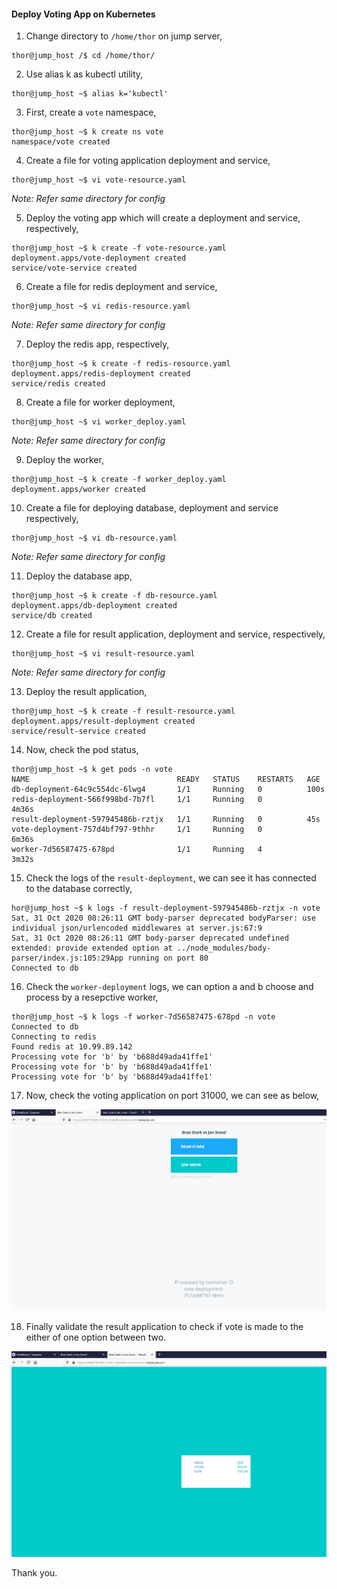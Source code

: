 #### Deploy Voting App on Kubernetes

1. Change directory to `/home/thor` on jump server,

```
thor@jump_host /$ cd /home/thor/
```

2. Use alias k as kubectl utility,

```
thor@jump_host ~$ alias k='kubectl'
```

3. First, create a `vote` namespace,

```
thor@jump_host ~$ k create ns vote
namespace/vote created
```

4. Create a file for voting application deployment and service,

```
thor@jump_host ~$ vi vote-resource.yaml
```
*Note: Refer same directory for config*

5. Deploy the voting app which will create a  deployment and service, respectively,


```
thor@jump_host ~$ k create -f vote-resource.yaml
deployment.apps/vote-deployment created
service/vote-service created
```

6. Create a file for redis deployment and service,

```
thor@jump_host ~$ vi redis-resource.yaml
```
*Note: Refer same directory for config*

7. Deploy the redis app, respectively,

```
thor@jump_host ~$ k create -f redis-resource.yaml
deployment.apps/redis-deployment created
service/redis created
```

8. Create a file for worker deployment,

```
thor@jump_host ~$ vi worker_deploy.yaml
```
*Note: Refer same directory for config*

9. Deploy the worker,

```
thor@jump_host ~$ k create -f worker_deploy.yaml
deployment.apps/worker created
```

10. Create a file for deploying database, deployment and service respectively,

```
thor@jump_host ~$ vi db-resource.yaml
```
*Note: Refer same directory for config*


11. Deploy the database app,

```
thor@jump_host ~$ k create -f db-resource.yaml
deployment.apps/db-deployment created
service/db created
```

12. Create a file for result application, deployment and service, respectively,

```
thor@jump_host ~$ vi result-resource.yaml
```
*Note: Refer same directory for config*

13. Deploy the result application,

```
thor@jump_host ~$ k create -f result-resource.yaml
deployment.apps/result-deployment created
service/result-service created
```

14. Now, check the pod status,

```
thor@jump_host ~$ k get pods -n vote
NAME                                 READY   STATUS    RESTARTS   AGE
db-deployment-64c9c554dc-6lwg4       1/1     Running   0          100s
redis-deployment-566f998bd-7b7fl     1/1     Running   0          4m36s
result-deployment-597945486b-rztjx   1/1     Running   0          45s
vote-deployment-757d4bf797-9thhr     1/1     Running   0          6m36s
worker-7d56587475-678pd              1/1     Running   4          3m32s
```

15. Check the logs of the `result-deployment`, we can see it has connected to the database correctly,

```
hor@jump_host ~$ k logs -f result-deployment-597945486b-rztjx -n vote
Sat, 31 Oct 2020 08:26:11 GMT body-parser deprecated bodyParser: use individual json/urlencoded middlewares at server.js:67:9
Sat, 31 Oct 2020 08:26:11 GMT body-parser deprecated undefined extended: provide extended option at ../node_modules/body-parser/index.js:105:29App running on port 80
Connected to db
```

16. Check the `worker-deployment` logs, we can option a and b choose and process by a resepctive worker,

```
thor@jump_host ~$ k logs -f worker-7d56587475-678pd -n vote
Connected to db
Connecting to redis
Found redis at 10.99.89.142
Processing vote for 'b' by 'b688d49ada41ffe1'
Processing vote for 'b' by 'b688d49ada41ffe1'
Processing vote for 'b' by 'b688d49ada41ffe1'
```

17. Now, check the voting application on port 31000, we can see as below,

![Voting App Dashboard](/images/VotingAppDashboard.JPG)


18. Finally validate the result application to check if vote is made to the either of one option between two.

![Voting App Result](/images/VotingAppResult.JPG)

Thank you.
